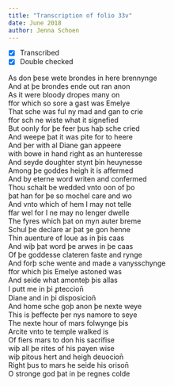 ```yaml
---
title: "Transcription of folio 33v"
date: June 2018
author: Jenna Schoen
---
```

- [X] Transcribed
- [x] Double checked

As don þese wete brondes in here brennynge  
And at þe brondes ende out ran anon  
As it were bloody dropes many on  
ffor which so sore a gast was Emelye  
That sche was ful ny mad and gan to crie  
ffor sch ne wiste what it signefied  
But oonly for þe feer þus haþ sche cried  
And weepe þat it was pite for to heere  
And þer with al Diane gan appeere  
with bowe in hand right as an hunteresse  
And seyde doughter stynt þin heuynesse  
Among þe goddes heigh it is affermed  
And by eterne word writen and confermed  
Thou schalt be wedded vnto oon of þo  
þat han for þe so mochel care and wo  
And vnto which of hem I may not telle  
ffar wel for I ne may no lenger dwelle  
The fyres which þat on myn auter breme  
Schul þe declare ar þat ȝe gon henne  
Thin auenture of loue as in þis caas  
And wiþ þat word þe arwes in þe caas  
Of þe goddesse clateren faste and rynge  
And forþ sche wente and made a vanysschynge  
ffor which þis Emelye astoned was  
And seide what amonteþ þis allas  
I putt me in þi ꝓteccion̄  
Diane and in þi disposicion̄  
And home sche goþ anon þe nexte weye  
This is þeffecte þer nys namore to seye  
The nexte hour of mars folwynge þis  
Arcite vnto te temple walked is  
Of fiers mars to don his sacrifise  
wiþ all þe rites of his payen wise  
wiþ pitous hert and heigh deuocion̄  
Right þus to mars he seide his orison̄  
O stronge god þat in þe regnes colde  
